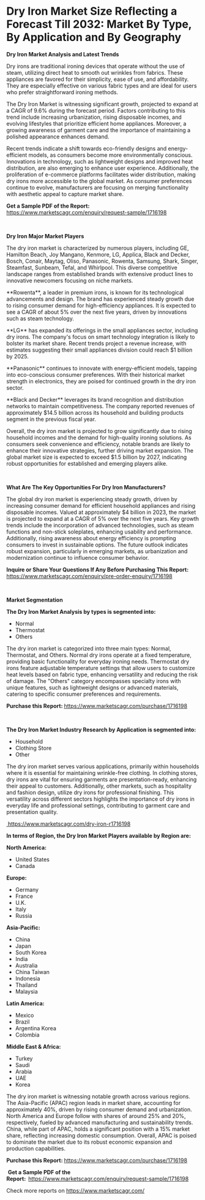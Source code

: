 <p><h1>Dry Iron Market Size Reflecting a Forecast Till 2032: Market By Type, By Application and By Geography</h1></p><p><strong>Dry Iron Market Analysis and Latest Trends</strong></p>
<p><p>Dry irons are traditional ironing devices that operate without the use of steam, utilizing direct heat to smooth out wrinkles from fabrics. These appliances are favored for their simplicity, ease of use, and affordability. They are especially effective on various fabric types and are ideal for users who prefer straightforward ironing methods.</p><p>The Dry Iron Market is witnessing significant growth, projected to expand at a CAGR of 9.6% during the forecast period. Factors contributing to this trend include increasing urbanization, rising disposable incomes, and evolving lifestyles that prioritize efficient home appliances. Moreover, a growing awareness of garment care and the importance of maintaining a polished appearance enhances demand.</p><p>Recent trends indicate a shift towards eco-friendly designs and energy-efficient models, as consumers become more environmentally conscious. Innovations in technology, such as lightweight designs and improved heat distribution, are also emerging to enhance user experience. Additionally, the proliferation of e-commerce platforms facilitates wider distribution, making dry irons more accessible to the global market. As consumer preferences continue to evolve, manufacturers are focusing on merging functionality with aesthetic appeal to capture market share.</p></p>
<p><strong>Get a Sample PDF of the Report:&nbsp;</strong> <a href="https://www.marketscagr.com/enquiry/request-sample/1716198?utm_campaign=1166&utm_medium=2&utm_source=Github&utm_content=ia&utm_term=07022025&utm_id=dry-iron">https://www.marketscagr.com/enquiry/request-sample/1716198</a></p>
<p>&nbsp;</p>
<p><strong>Dry Iron Major Market Players</strong></p>
<p><p>The dry iron market is characterized by numerous players, including GE, Hamilton Beach, Joy Mangano, Kenmore, LG, Applica, Black and Decker, Bosch, Conair, Maytag, Oliso, Panasonic, Rowenta, Samsung, Shark, Singer, Steamfast, Sunbeam, Tefal, and Whirlpool. This diverse competitive landscape ranges from established brands with extensive product lines to innovative newcomers focusing on niche markets.</p><p>**Rowenta**, a leader in premium irons, is known for its technological advancements and design. The brand has experienced steady growth due to rising consumer demand for high-efficiency appliances. It is expected to see a CAGR of about 5% over the next five years, driven by innovations such as steam technology.</p><p>**LG** has expanded its offerings in the small appliances sector, including dry irons. The company's focus on smart technology integration is likely to bolster its market share. Recent trends project a revenue increase, with estimates suggesting their small appliances division could reach $1 billion by 2025.</p><p>**Panasonic** continues to innovate with energy-efficient models, tapping into eco-conscious consumer preferences. With their historical market strength in electronics, they are poised for continued growth in the dry iron sector.</p><p>**Black and Decker** leverages its brand recognition and distribution networks to maintain competitiveness. The company reported revenues of approximately $14.5 billion across its household and building products segment in the previous fiscal year.</p><p>Overall, the dry iron market is projected to grow significantly due to rising household incomes and the demand for high-quality ironing solutions. As consumers seek convenience and efficiency, notable brands are likely to enhance their innovative strategies, further driving market expansion. The global market size is expected to exceed $1.5 billion by 2027, indicating robust opportunities for established and emerging players alike.</p></p>
<p>&nbsp;</p>
<p><strong>What Are The Key Opportunities For Dry Iron Manufacturers?</strong></p>
<p><p>The global dry iron market is experiencing steady growth, driven by increasing consumer demand for efficient household appliances and rising disposable incomes. Valued at approximately $4 billion in 2023, the market is projected to expand at a CAGR of 5% over the next five years. Key growth trends include the incorporation of advanced technologies, such as steam functions and non-stick soleplates, enhancing usability and performance. Additionally, rising awareness about energy efficiency is prompting consumers to invest in sustainable options. The future outlook indicates robust expansion, particularly in emerging markets, as urbanization and modernization continue to influence consumer behavior.</p></p>
<p><strong>Inquire or Share Your Questions If Any Before Purchasing This Report:</strong> <a href="https://www.marketscagr.com/enquiry/pre-order-enquiry/1716198?utm_campaign=1166&utm_medium=2&utm_source=Github&utm_content=ia&utm_term=07022025&utm_id=dry-iron">https://www.marketscagr.com/enquiry/pre-order-enquiry/1716198</a></p>
<p>&nbsp;</p>
<p><strong>Market Segmentation</strong></p>
<p><strong>The Dry Iron Market Analysis by types is segmented into:</strong></p>
<p><ul><li>Normal</li><li>Thermostat</li><li>Others</li></ul></p>
<p><p>The dry iron market is categorized into three main types: Normal, Thermostat, and Others. Normal dry irons operate at a fixed temperature, providing basic functionality for everyday ironing needs. Thermostat dry irons feature adjustable temperature settings that allow users to customize heat levels based on fabric type, enhancing versatility and reducing the risk of damage. The "Others" category encompasses specialty irons with unique features, such as lightweight designs or advanced materials, catering to specific consumer preferences and requirements.</p></p>
<p><strong>Purchase this Report:&nbsp;</strong><a href="https://www.marketscagr.com/purchase/1716198?utm_campaign=1166&utm_medium=2&utm_source=Github&utm_content=ia&utm_term=07022025&utm_id=dry-iron">https://www.marketscagr.com/purchase/1716198</a></p>
<p>&nbsp;</p>
<p><strong>The Dry Iron Market Industry Research by Application is segmented into:</strong></p>
<p><ul><li>Household</li><li>Clothing Store</li><li>Other</li></ul></p>
<p><p>The dry iron market serves various applications, primarily within households where it is essential for maintaining wrinkle-free clothing. In clothing stores, dry irons are vital for ensuring garments are presentation-ready, enhancing their appeal to customers. Additionally, other markets, such as hospitality and fashion design, utilize dry irons for professional finishing. This versatility across different sectors highlights the importance of dry irons in everyday life and professional settings, contributing to garment care and presentation quality.</p></p>
<p><a href="https://www.marketscagr.com/dry-iron-r1716198?utm_campaign=1166&utm_medium=2&utm_source=Github&utm_content=ia&utm_term=07022025&utm_id=dry-iron">&nbsp;https://www.marketscagr.com/dry-iron-r1716198</a></p>
<p><strong>In terms of Region, the Dry Iron Market Players available by Region are:</strong></p>
<p>
    <p> <strong> North America: </strong>
        <ul>
            <li>United States</li>
            <li>Canada</li>
        </ul>
        </p> 
    <p> <strong> Europe: </strong>
        <ul>
            <li>Germany</li>
            <li>France</li>
            <li>U.K.</li>
            <li>Italy</li>
            <li>Russia</li>
        </ul>
        </p> 
    <p> <strong> Asia-Pacific: </strong>
        <ul>
            <li>China</li>
            <li>Japan</li>
            <li>South Korea</li>
            <li>India</li>
            <li>Australia</li>
            <li>China Taiwan</li>
            <li>Indonesia</li>
            <li>Thailand</li>
            <li>Malaysia</li>
        </ul>
        </p> 
    <p> <strong> Latin America: </strong>
        <ul>
            <li>Mexico</li>
            <li>Brazil</li>
            <li>Argentina Korea</li>
            <li>Colombia</li>
        </ul>
        </p> 
    <p> <strong> Middle East & Africa: </strong>
        <ul>
            <li>Turkey</li>
            <li>Saudi</li>
            <li>Arabia</li>
            <li>UAE</li>
            <li>Korea</li>
        </ul>
    </p>
    </p>
<p><p>The dry iron market is witnessing notable growth across various regions. The Asia-Pacific (APAC) region leads in market share, accounting for approximately 40%, driven by rising consumer demand and urbanization. North America and Europe follow with shares of around 25% and 20%, respectively, fueled by advanced manufacturing and sustainability trends. China, while part of APAC, holds a significant position with a 15% market share, reflecting increasing domestic consumption. Overall, APAC is poised to dominate the market due to its robust economic expansion and production capabilities.</p></p>
<p><strong>Purchase this Report: </strong><a href="https://www.marketscagr.com/purchase/1716198?utm_campaign=1166&utm_medium=2&utm_source=Github&utm_content=ia&utm_term=07022025&utm_id=dry-iron">https://www.marketscagr.com/purchase/1716198</a></p>
<p>&nbsp;<strong>Get a Sample PDF of the Report:&nbsp;&nbsp;</strong><a href="https://www.marketscagr.com/enquiry/request-sample/1716198?utm_campaign=1166&utm_medium=2&utm_source=Github&utm_content=ia&utm_term=07022025&utm_id=dry-iron">https://www.marketscagr.com/enquiry/request-sample/1716198</a></p>
<p><strong></strong></p>
<p>Check more reports on <a href="https://www.marketscagr.com/?utm_campaign=1166&utm_medium=2&utm_source=Github&utm_content=ia&utm_term=07022025&utm_id=dry-iron">https://www.marketscagr.com/</a></p>
